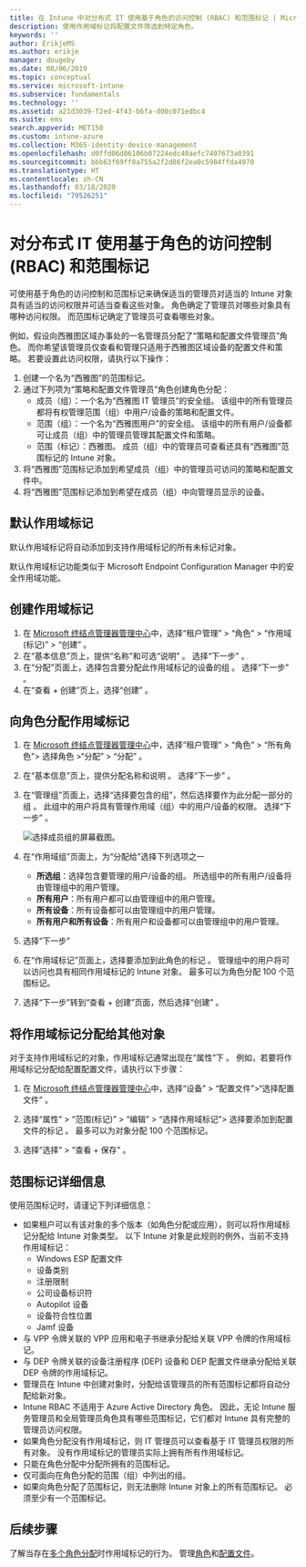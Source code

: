 ```yaml
---
title: 在 Intune 中对分布式 IT 使用基于角色的访问控制 (RBAC) 和范围标记 | Microsoft Docs
description: 使用作用域标记将配置文件筛选到特定角色。
keywords: ''
author: ErikjeMS
ms.author: erikje
manager: dougeby
ms.date: 08/06/2019
ms.topic: conceptual
ms.service: microsoft-intune
ms.subservice: fundamentals
ms.technology: ''
ms.assetid: a21d3039-f2ed-4f43-b6fa-d00c071edbc4
ms.suite: ems
search.appverid: MET150
ms.custom: intune-azure
ms.collection: M365-identity-device-management
ms.openlocfilehash: d0ffd06d86106b07224edc40aefc7407673a0391
ms.sourcegitcommit: bbb63f69ff8a755a2f2d86f2ea0c5984ffda4970
ms.translationtype: HT
ms.contentlocale: zh-CN
ms.lasthandoff: 03/18/2020
ms.locfileid: "79526251"
---
```

# <a name="use-role-based-access-control-rbac-and-scope-tags-for-distributed-it"></a>对分布式 IT 使用基于角色的访问控制 (RBAC) 和范围标记

可使用基于角色的访问控制和范围标记来确保适当的管理员对适当的 Intune 对象具有适当的访问权限并可适当查看这些对象。 角色确定了管理员对哪些对象具有哪种访问权限。 而范围标记确定了管理员可查看哪些对象。

例如，假设向西雅图区域办事处的一名管理员分配了“策略和配置文件管理员”角色。 而你希望该管理员仅查看和管理只适用于西雅图区域设备的配置文件和策略。 若要设置此访问权限，请执行以下操作：

1. 创建一个名为“西雅图”的范围标记。
2. 通过下列项为“策略和配置文件管理员”角色创建角色分配： 
    - 成员（组）：一个名为“西雅图 IT 管理员”的安全组。 该组中的所有管理员都将有权管理范围（组）中用户/设备的策略和配置文件。
    - 范围（组）：一个名为“西雅图用户”的安全组。 该组中的所有用户/设备都可让成员（组）中的管理员管理其配置文件和策略。 
    - 范围（标记）：西雅图。 成员（组）中的管理员可查看还具有“西雅图”范围标记的 Intune 对象。
3. 将“西雅图”范围标记添加到希望成员（组）中的管理员可访问的策略和配置文件中。
4. 将“西雅图”范围标记添加到希望在成员（组）中向管理员显示的设备。 

## <a name="default-scope-tag"></a>默认作用域标记
默认作用域标记将自动添加到支持作用域标记的所有未标记对象。

默认作用域标记功能类似于 Microsoft Endpoint Configuration Manager 中的安全作用域功能。 

## <a name="to-create-a-scope-tag"></a>创建作用域标记

1. 在 [Microsoft 终结点管理器管理中心](https://go.microsoft.com/fwlink/?linkid=2109431)中，选择“租户管理” > “角色” > “作用域(标记)” > “创建”     。
2. 在“基本信息”页上，提供“名称”和可选“说明”    。 选择“下一步”  。
3. 在“分配”页面上，选择包含要分配此作用域标记的设备的组  。 选择“下一步”  。
4. 在“查看 + 创建”页上，选择“创建”   。

## <a name="to-assign-a-scope-tag-to-a-role"></a>向角色分配作用域标记

1. 在 [Microsoft 终结点管理器管理中心](https://go.microsoft.com/fwlink/?linkid=2109431)中，选择“租户管理” > “角色” > “所有角色”> 选择角色 >“分配” > “分配”      。
2. 在“基本信息”页上，提供分配名称和说明    。 选择“下一步”  。
3. 在“管理组”页面上，选择“选择要包含的组”，然后选择要作为此分配一部分的组   。 此组中的用户将具有管理作用域（组）中的用户/设备的权限。 选择“下一步”  。

    ![选择成员组的屏幕截图。](./media/scope-tags/select-member-groups.png)

4. 在“作用域组”页面上，为“分配给”选择下列选项之一  
    - **所选组**：选择包含要管理的用户/设备的组。 所选组中的所有用户/设备将由管理组中的用户管理。
    - **所有用户**：所有用户都可以由管理组中的用户管理。
    - **所有设备**：所有设备都可以由管理组中的用户管理。
    - **所有用户和所有设备**：所有用户和设备都可以由管理组中的用户管理。

5. 选择“下一步” 
6. 在“作用域标记”页面上，选择要添加到此角色的标记  。 管理组中的用户将可以访问也具有相同作用域标记的 Intune 对象。 最多可以为角色分配 100 个范围标记。
7. 选择“下一步”转到“查看 + 创建”页面，然后选择“创建”    。

## <a name="assign-scope-tags-to-other-objects"></a>将作用域标记分配给其他对象

对于支持作用域标记的对象，作用域标记通常出现在“属性”下  。 例如，若要将作用域标记分配给配置配置文件，请执行以下步骤：

1. 在 [Microsoft 终结点管理器管理中心](https://go.microsoft.com/fwlink/?linkid=2109431)中，选择“设备” > “配置文件”>“选择配置文件”   。

2. 选择“属性” > “范围(标记)” > “编辑” > “选择作用域标记”> 选择要添加到配置文件的标记     。 最多可以为对象分配 100 个范围标记。
4. 选择“选择” > “查看 + 保存”   。

## <a name="scope-tag-details"></a>范围标记详细信息
使用范围标记时，请谨记下列详细信息： 

- 如果租户可以有该对象的多个版本（如角色分配或应用），则可以将作用域标记分配给 Intune 对象类型。
  以下 Intune 对象是此规则的例外，当前不支持作用域标记：
    - Windows ESP 配置文件
    - 设备类别
    - 注册限制
    - 公司设备标识符
    - Autopilot 设备
    - 设备符合性位置
    - Jamf 设备
- 与 VPP 令牌关联的 VPP 应用和电子书继承分配给关联 VPP 令牌的作用域标记。
- 与 DEP 令牌关联的设备注册程序 (DEP) 设备和 DEP 配置文件继承分配给关联 DEP 令牌的作用域标记。
- 管理员在 Intune 中创建对象时，分配给该管理员的所有范围标记都将自动分配给新对象。
- Intune RBAC 不适用于 Azure Active Directory 角色。 因此，无论 Intune 服务管理员和全局管理员角色具有哪些范围标记，它们都对 Intune 具有完整的管理员访问权限。
- 如果角色分配没有作用域标记，则 IT 管理员可以查看基于 IT 管理员权限的所有对象。 没有作用域标记的管理员实际上拥有所有作用域标记。
- 只能在角色分配中分配所拥有的范围标记。
- 仅可面向在角色分配的范围（组）中列出的组。
- 如果向角色分配了范围标记，则无法删除 Intune 对象上的所有范围标记。 必须至少有一个范围标记。

## <a name="next-steps"></a>后续步骤

了解当存在[多个角色分配](role-based-access-control.md#multiple-role-assignments)时作用域标记的行为。
管理[角色](role-based-access-control.md)和[配置文件](../configuration/device-profile-assign.md)。


